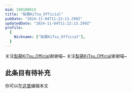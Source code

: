 ```yaml
---
mid: 190100014
title: "梨蒴KiTsu_Official"
pubDate: "2024-11-04T11:22:13.299Z"
updatedDate: "2024-11-04T11:22:13.299Z"
profile:
  {
    Nickname: ["梨蒴KiTsu_Official"],
  }
---
```


关注[梨蒴KiTsu_Official](https://space.bilibili.com/190100014)谢谢喵~ 关注[梨蒴KiTsu_Official](https://space.bilibili.com/190100014)谢谢喵~

## 此条目有待补充
你可以在[这里](https://github.com/Yuhanawa/VTuber.ICU-Content/edit/master/v/梨蒴KiTsu_Official/index.md)编辑本文
